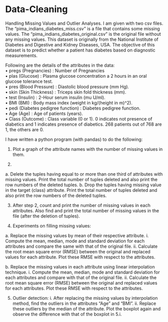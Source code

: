 # Data-Cleaning
Handling Missing Values and Outlier Analyses.
I am given with two csv files. The “pima_indians_diabetes_miss.csv” is a file that contains some missing values. The “pima_indians_diabetes_original.csv” is the 
original file without any missing values. This dataset is originally from the National Institute of Diabetes and Digestive and Kidney Diseases, USA. The objective of this dataset is to predict whether a patient has diabetes based on diagnostic measurements. 

Following are the details of the attributes in the data:\
• pregs (Pregnancies) : Number of Pregnancies\
• plas (Glucose) : Plasma glucose concentration a 2 hours in an oral glucose tolerance test.\
• pres (Blood Pressure) : Diastolic blood pressure (mm Hg).\
• skin (Skin Thickness) : Triceps skin fold thickness (mm).\
• test (Insulin) : 2-Hour serum insulin (mu U/ml).\
• BMI (BMI) : Body mass index (weight in kg/(height in m)^2).\
• pedi (Diabetes pedigree function) : Diabetes pedigree function.\
• Age (Age) : Age of patients (years).\
• Class (Outcome) : Class variable (0 or 1). 0 indicates not presence of diabetics and 1 indicates presence of diabetics. 268 patients out of 768 are 1, the others are 0.

I have written a python program (with pandas) to do the following:

1. Plot a graph of the attribute names with the number of missing values in them.
 
2. 
a. Delete the tuples having equal to or more than one third of attributes with missing values. Print the total number of tuples deleted and also print the row numbers of 
the deleted tuples. 
b. Drop the tuples having missing value in the target (class) attribute. Print the total number of tuples deleted and also print the row numbers of the deleted tuples.

3. After step 2, count and print the number of missing values in each attributes. Also find and print the total number of missing values in the file (after the deletion of tuples).

4. Experiments on filling missing values:

a. Replace the missing values by mean of their respective attribute. 
i. Compute the mean, median, mode and standard deviation for each attributes 
and compare the same with that of the original file. 
ii. Calculate the root mean square error (RMSE) between the original and replaced values for each attribute. Plot these RMSE with respect to the attributes.

b. Replace the missing values in each attribute using linear interpolation technique. 
i. Compute the mean, median, mode and standard deviation for each attributes 
and compare with that of the original file. 
ii. Calculate the root mean square error (RMSE) between the original and replaced values for each attributes. Plot these RMSE with respect to the attributes. 

5. Outlier detection:
i. After replacing the missing values by interpolation method, find the outliers in the attributes “Age” and “BMI”. 
ii. Replace these outliers by the median of the attribute. Plot the boxplot again and 
observe the difference with that of the boxplot in 5.i. 
